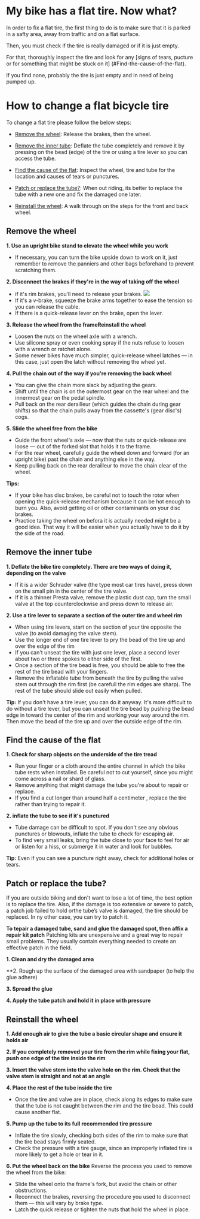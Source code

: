 
# My bike has a flat tire. Now what?

In order to fix a flat tire, the first thing to do is to make sure that it is parked in a safty area, away from traffic and on a flat surface.

Then, you must check if the tire is really damaged or if it is just empty.

For that, thoroughly inspect the tire and look for any [signs of tears, pucture or for something that might be stuck on it] (#Find-the-cause-of-the-flat).

If you find none, probably the tire is just empty and in need of being pumped up.




# How to change a flat bicycle tire

To change a flat tire please follow the below steps:

- [Remove the wheel](#Remove-the-wheel): Release the brakes, then the wheel.

- [Remove the inner tube](#Remove-the-inner-tube): Deflate the tube completely and remove it by pressing on the bead (edge) of the tire or using a tire lever so you can access the tube.

- [Find the cause of the flat](#Find-the-cause-of-the-flat): Inspect the wheel, tire and tube for the location and causes of tears or punctures.

- [Patch or replace the tube?](#Patch-or-replace-the-tube): When out riding, its better to replace the tube with a new one and fix the damaged one later.

- [Reinstall the wheel](#Reinstall-the-wheel): A walk through on the steps for the front and back wheel.



## Remove the wheel


**1. Use an upright bike stand to elevate the wheel while you work**
- If necessary, you can turn the bike upside down to work on it, just remember to remove the panniers and other bags beforehand to prevent scratching them.

**2. Disconnect the brakes if they're in the way of taking off the wheel**
- if it's rim brakes, you’ll need to release your brakes.
![](https://www.rei.com/dam/morgan_102919_0459_and_0465_v-brakes_composite.jpg)
- If it's a v-brake, squeeze the brake arms together to ease the tension so you can release the cable.
- If there is a quick-release lever on the brake, open the lever.

**3. Release the wheel from the frameReinstall the wheel**
- Loosen the nuts on the wheel axle with a wrench. 
- Use silicone spray or even cooking spray if the nuts refuse to loosen with a wrench or ratchet alone.
- Some newer bikes have much simpler, quick-release wheel latches — in this case, just open the latch without removing the wheel yet.

**4. Pull the chain out of the way if you're removing the back wheel**
- You can give the chain more slack by adjusting the gears.
- Shift until the chain is on the outermost gear on the rear wheel and the innermost gear on the pedal spindle.
- Pull back on the rear derailleur (which guides the chain during gear shifts) so that the chain pulls away from the cassette's (gear disc's) cogs.

**5. Slide the wheel free from the bike**
- Guide the front wheel's axle — now that the nuts or quick-release are loose — out of the forked slot that holds it to the frame.
- For the rear wheel, carefully guide the wheel down and forward (for an upright bike) past the chain and anything else in the way.
- Keep pulling back on the rear derailleur to move the chain clear of the wheel.

**Tips:**
- If your bike has disc brakes, be careful not to touch the rotor when opening the quick-release mechanism because it can be hot enough to burn you. Also, avoid getting oil or other contaminants on your disc brakes.
- Practice taking the wheel on befora it is actually needed might be a good idea. That way it will be easier when you actually have to do it by the side of the road.

## Remove the inner tube

**1. Deflate the bike tire completely. There are two ways of doing it, depending on the valve**
- If it is a wider Schrader valve (the type most car tires have), press down on the small pin in the center of the tire valve.
- If it is a thinner Presta valve, remove the plastic dust cap, turn the small valve at the top counterclockwise and press down to release air.

**2. Use a tire lever to separate a section of the outer tire and wheel rim**

- When using tire levers, start on the section of your tire opposite the valve (to avoid damaging the valve stem).
- Use the longer end of one tire lever to pry the bead of the tire up and over the edge of the rim
- If you can't unseat the tire with just one lever, place a second lever about two or three spokes to either side of the first. 
- Once a section of the tire bead is free, you should be able to free the rest of the tire bead with your fingers.
- Remove the inflatable tube from beneath the tire by pulling the valve stem out through the rim first (be carefull the rim edges are sharp). The rest of the tube should slide out easily when pulled. 

**Tip:** If you don't have a tire lever, you can do it anyway. It's more difficult to do without a tire lever, but you can unseat the tire bead by pushing the bead edge in toward the center of the rim and working your way around the rim. Then move the bead of the tire up and over the outside edge of the rim. 


## Find the cause of the flat

**1. Check for sharp objects on the underside of the tire tread**
- Run your finger or a cloth around the entire channel in which the bike tube rests when installed. Be careful not to cut yourself, since you might come across a nail or shard of glass. 
- Remove anything that might damage the tube you're about to repair or replace.
- If you find a cut longer than around half a centimeter , replace the tire rather than trying to repair it.

**2. inflate the tube to see if it's punctured**
- Tube damage can be difficult to spot. If you don't see any obvious punctures or blowouts, inflate the tube to check for escaping air.
- To find very small leaks, bring the tube close to your face to feel for air or listen for a hiss, or submerge it in water and look for bubbles.

**Tip:** Even if you can see a puncture right away, check for additional holes or tears.



## Patch or replace the tube?

If you are outside biking and don't want to lose a lot of time, the best option is to replace the tire.
Also, if the damage is too extensive or severe to patch, a patch job failed to hold orthe tube’s valve is damaged, the tire should be replaced.
In ny other case, you can try to patch it.

**To tepair a damaged tube, sand and glue the damaged spot, then affix a repair kit patch**
Patching kits are unexpensive and a great way to repair small problems. They usually contain everything needed to create an effective patch in the field.

**1. Clean and dry the damaged area**

**2. Rough up the surface of the damaged area with sandpaper (to help the glue adhere)

**3. Spread the glue**

**4. Apply the tube patch and hold it in place with pressure**


## Reinstall the wheel

**1. Add enough air to give the tube a basic circular shape and ensure it holds air**

**2. If you completely removed your tire from the rim while fixing your flat, push one edge of the tire inside the rim**

**3. Insert the valve stem into the valve hole on the rim. Check that the valve stem is straight and not at an angle**

**4. Place the rest of the tube inside the tire**

- Once the tire and valve are in place, check along its edges to make sure that the tube is not caught between the rim and the tire bead. This could cause another flat.


**5. Pump up the tube to its full recommended tire pressure**
- Inflate the tire slowly, checking both sides of the rim to make sure that the tire bead stays firmly seated.
- Check the pressure with a tire gauge, since an improperly inflated tire is more likely to get a hole or tear in it.

**6. Put the wheel back on the bike**
Reverse the process you used to remove the wheel from the bike:
- Slide the wheel onto the frame's fork, but avoid the chain or other obstructions.
- Reconnect the brakes, reversing the procedure you used to disconnect them — this will vary by brake type.
- Latch the quick release or tighten the nuts that hold the wheel in place.


